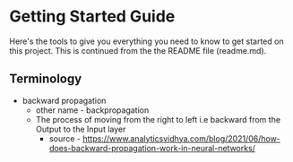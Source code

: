 # Getting Started Guide
Here's the tools to give you everything you need to know to get started on this project. This is continued from the the README file (readme.md).

## Terminology
* backward propagation
  * other name - backpropagation
  * The process of moving from the right to left i.e backward from the Output to the Input layer
    * source - https://www.analyticsvidhya.com/blog/2021/06/how-does-backward-propagation-work-in-neural-networks/
